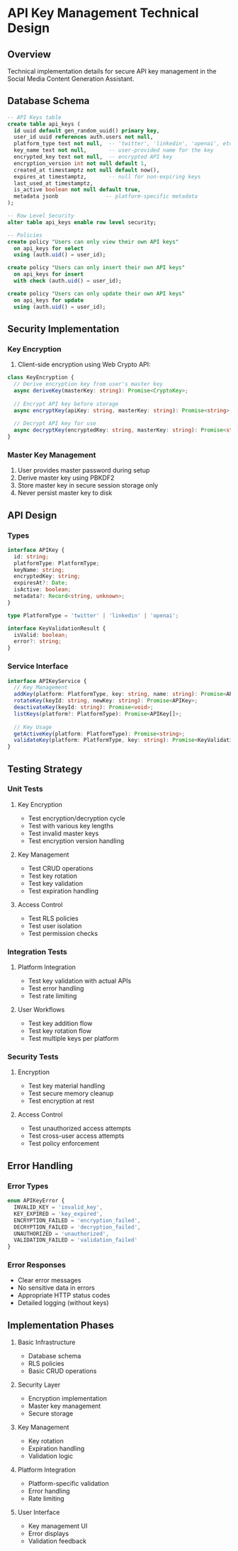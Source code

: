 # API Key Management Technical Design

## Overview
Technical implementation details for secure API key management in the Social Media Content Generation Assistant.

## Database Schema

```sql
-- API Keys table
create table api_keys (
  id uuid default gen_random_uuid() primary key,
  user_id uuid references auth.users not null,
  platform_type text not null,  -- 'twitter', 'linkedin', 'openai', etc.
  key_name text not null,       -- user-provided name for the key
  encrypted_key text not null,  -- encrypted API key
  encryption_version int not null default 1,
  created_at timestamptz not null default now(),
  expires_at timestamptz,       -- null for non-expiring keys
  last_used_at timestamptz,
  is_active boolean not null default true,
  metadata jsonb               -- platform-specific metadata
);

-- Row Level Security
alter table api_keys enable row level security;

-- Policies
create policy "Users can only view their own API keys"
  on api_keys for select
  using (auth.uid() = user_id);

create policy "Users can only insert their own API keys"
  on api_keys for insert
  with check (auth.uid() = user_id);

create policy "Users can only update their own API keys"
  on api_keys for update
  using (auth.uid() = user_id);
```

## Security Implementation

### Key Encryption
1. Client-side encryption using Web Crypto API:
```typescript
class KeyEncryption {
  // Derive encryption key from user's master key
  async deriveKey(masterKey: string): Promise<CryptoKey>;
  
  // Encrypt API key before storage
  async encryptKey(apiKey: string, masterKey: string): Promise<string>;
  
  // Decrypt API key for use
  async decryptKey(encryptedKey: string, masterKey: string): Promise<string>;
}
```

### Master Key Management
1. User provides master password during setup
2. Derive master key using PBKDF2
3. Store master key in secure session storage only
4. Never persist master key to disk

## API Design

### Types
```typescript
interface APIKey {
  id: string;
  platformType: PlatformType;
  keyName: string;
  encryptedKey: string;
  expiresAt?: Date;
  isActive: boolean;
  metadata?: Record<string, unknown>;
}

type PlatformType = 'twitter' | 'linkedin' | 'openai';

interface KeyValidationResult {
  isValid: boolean;
  error?: string;
}
```

### Service Interface
```typescript
interface APIKeyService {
  // Key Management
  addKey(platform: PlatformType, key: string, name: string): Promise<APIKey>;
  rotateKey(keyId: string, newKey: string): Promise<APIKey>;
  deactivateKey(keyId: string): Promise<void>;
  listKeys(platform?: PlatformType): Promise<APIKey[]>;
  
  // Key Usage
  getActiveKey(platform: PlatformType): Promise<string>;
  validateKey(platform: PlatformType, key: string): Promise<KeyValidationResult>;
}
```

## Testing Strategy

### Unit Tests
1. Key Encryption
   - Test encryption/decryption cycle
   - Test with various key lengths
   - Test invalid master keys
   - Test encryption version handling

2. Key Management
   - Test CRUD operations
   - Test key rotation
   - Test key validation
   - Test expiration handling

3. Access Control
   - Test RLS policies
   - Test user isolation
   - Test permission checks

### Integration Tests
1. Platform Integration
   - Test key validation with actual APIs
   - Test error handling
   - Test rate limiting

2. User Workflows
   - Test key addition flow
   - Test key rotation flow
   - Test multiple keys per platform

### Security Tests
1. Encryption
   - Test key material handling
   - Test secure memory cleanup
   - Test encryption at rest

2. Access Control
   - Test unauthorized access attempts
   - Test cross-user access attempts
   - Test policy enforcement

## Error Handling

### Error Types
```typescript
enum APIKeyError {
  INVALID_KEY = 'invalid_key',
  KEY_EXPIRED = 'key_expired',
  ENCRYPTION_FAILED = 'encryption_failed',
  DECRYPTION_FAILED = 'decryption_failed',
  UNAUTHORIZED = 'unauthorized',
  VALIDATION_FAILED = 'validation_failed'
}
```

### Error Responses
- Clear error messages
- No sensitive data in errors
- Appropriate HTTP status codes
- Detailed logging (without keys)

## Implementation Phases

1. Basic Infrastructure
   - Database schema
   - RLS policies
   - Basic CRUD operations

2. Security Layer
   - Encryption implementation
   - Master key management
   - Secure storage

3. Key Management
   - Key rotation
   - Expiration handling
   - Validation logic

4. Platform Integration
   - Platform-specific validation
   - Error handling
   - Rate limiting

5. User Interface
   - Key management UI
   - Error displays
   - Validation feedback 